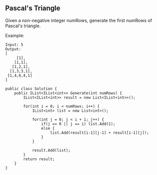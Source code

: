 ## Pascal's Triangle

Given a non-negative integer numRows, generate the first numRows of Pascal's triangle.

Example:
```
Input: 5
Output:
[
     [1],
    [1,1],
   [1,2,1],
  [1,3,3,1],
 [1,4,6,4,1]
]
```

```
public class Solution {
    public IList<IList<int>> Generate(int numRows) {
        IList<IList<int>> result = new List<IList<int>>();
        
        for(int i = 0; i < numRows; i++) {
            IList<int> list = new List<int>();
            
            for(int j = 0; j < i + 1; j++) {
                if(j == 0 || j == i) list.Add(1);
                else {
                    list.Add(result[i-1][j-1] + result[i-1][j]);
                }
            }
            
            result.Add(list);
        }
        return result;
    }
}
```

